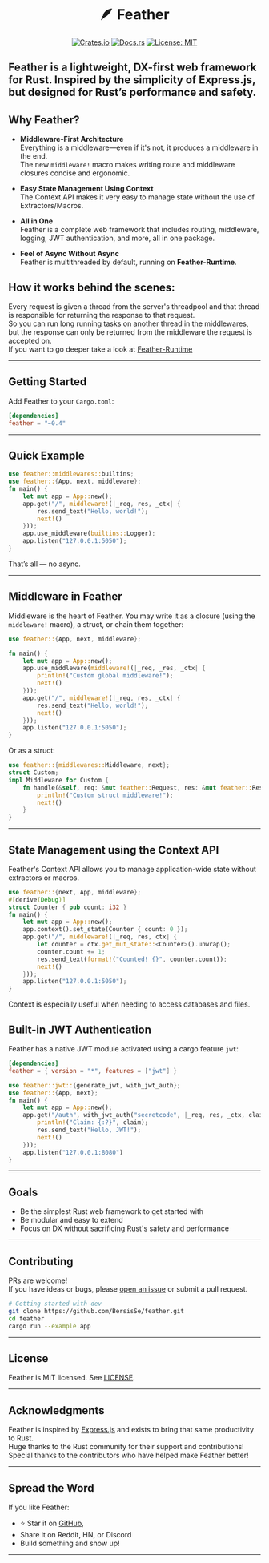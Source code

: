 <h1 align="center">🪶 Feather</h1>

<p align="center">
  <a href="https://crates.io/crates/feather"><img src="https://img.shields.io/crates/v/feather.svg" alt="Crates.io"/></a>
  <a href="https://docs.rs/feather"><img src="https://docs.rs/feather/badge.svg" alt="Docs.rs"/></a>
  <a href="./LICENSE"><img src="https://img.shields.io/badge/license-MIT-blue.svg" alt="License: MIT"/></a>
</p>

## **Feather** is a lightweight, DX-first web framework for Rust. Inspired by the simplicity of Express.js, but designed for Rust’s performance and safety.

## Why Feather?

- **Middleware-First Architecture**  
  Everything is a middleware—even if it's not, it produces a middleware in the end.  
  The new `middleware!` macro makes writing route and middleware closures concise and ergonomic.

- **Easy State Management Using Context**  
  The Context API makes it very easy to manage state without the use of Extractors/Macros.  

- **All in One**  
  Feather is a complete web framework that includes routing, middleware, logging, JWT authentication, and more, all in one package.

- **Feel of Async Without Async**  
  Feather is multithreaded by default, running on **Feather-Runtime**.
  

## How it works behind the scenes:  
Every request is given a thread from the server's threadpool and that thread is responsible for returning the response to that request.  
So you can run long running tasks on another thread in the middlewares, but the response can only be returned from the middleware the request is accepted on.  
If you want to go deeper take a look at [Feather-Runtime](./crates/feather-runtime)  

---

## Getting Started

Add Feather to your `Cargo.toml`:

```toml
[dependencies]
feather = "~0.4"
```

---

## Quick Example

```rust
use feather::middlewares::builtins;
use feather::{App, next, middleware};
fn main() {
    let mut app = App::new();
    app.get("/", middleware!(|_req, res, _ctx| {
        res.send_text("Hello, world!");
        next!()
    }));
    app.use_middleware(builtins::Logger);
    app.listen("127.0.0.1:5050");
}
```

That’s all — no async.

---

## Middleware in Feather

Middleware is the heart of Feather. You may write it as a closure (using the `middleware!` macro), a struct, or chain them together:

```rust
use feather::{App, next, middleware};

fn main() {
    let mut app = App::new();
    app.use_middleware(middleware!(|_req, _res, _ctx| {
        println!("Custom global middleware!");
        next!()
    }));
    app.get("/", middleware!(|_req, res, _ctx| {
        res.send_text("Hello, world!");
        next!()
    }));
    app.listen("127.0.0.1:5050");
}
```

Or as a struct:

```rust
use feather::{middlewares::Middleware, next};
struct Custom;
impl Middleware for Custom {
    fn handle(&self, req: &mut feather::Request, res: &mut feather::Response, ctx: &mut feather::AppContext) -> feather::Outcome {
        println!("Custom struct middleware!");
        next!()
    }
}
```

---

## State Management using the Context API

Feather's Context API allows you to manage application-wide state without extractors or macros.

```rust
use feather::{next, App, middleware};
#[derive(Debug)]
struct Counter { pub count: i32 }
fn main() {
    let mut app = App::new();
    app.context().set_state(Counter { count: 0 });
    app.get("/", middleware!(|_req, res, ctx| {
        let counter = ctx.get_mut_state::<Counter>().unwrap();
        counter.count += 1;
        res.send_text(format!("Counted! {}", counter.count));
        next!()
    }));
    app.listen("127.0.0.1:5050");
}
```

Context is especially useful when needing to access databases and files.

## Built-in JWT Authentication

Feather has a native JWT module activated using a cargo feature `jwt`:

```toml
[dependencies]
feather = { version = "*", features = ["jwt"] }
```

```rust
use feather::jwt::{generate_jwt, with_jwt_auth};
use feather::{App, next};
fn main() {
    let mut app = App::new();
    app.get("/auth", with_jwt_auth("secretcode", |_req, res, _ctx, claim| {
        println!("Claim: {:?}", claim);
        res.send_text("Hello, JWT!");
        next!()
    }));
    app.listen("127.0.0.1:8080")
}
```

---

## Goals

- Be the simplest Rust web framework to get started with
- Be modular and easy to extend
- Focus on DX without sacrificing Rust's safety and performance

---

## Contributing

PRs are welcome!  
If you have ideas or bugs, please [open an issue]([https://github.com/BersisSe/feather/issues) or submit a pull request.

```bash
# Getting started with dev
git clone https://github.com/BersisSe/feather.git
cd feather
cargo run --example app
```

---

## License

Feather is MIT licensed. See [LICENSE](./LICENSE).

---

## Acknowledgments

Feather is inspired by [Express.js](https://expressjs.com) and exists to bring that same productivity to Rust.  
Huge thanks to the Rust community for their support and contributions!  
Special thanks to the contributors who have helped make Feather better!    

---

## Spread the Word

If you like Feather:

- ⭐ Star it on [GitHub](https://github.com/BersisSe/feather),
- Share it on Reddit, HN, or Discord
- Build something and show up!

---
